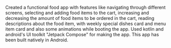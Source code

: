 Created a functional food app with features like navigating through different screens, selecting and adding food items to the cart, increasing and decreasing the amount of food items to be ordered in the cart, reading descriptions about the food item, with weekly special dishes card and menu item card and also some animations while booting the app. Used kotlin and android's UI toolkit "Jetpack Compose" for making the app. This app has been built natively in Android.
